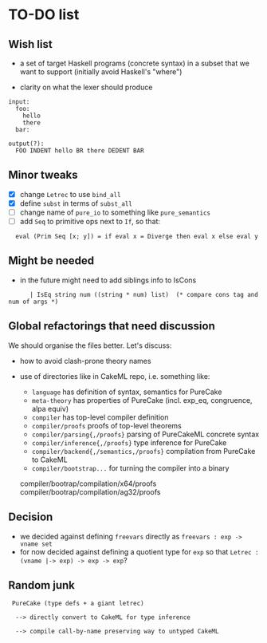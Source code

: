 
TO-DO list
==========

Wish list
---------

 - a set of target Haskell programs (concrete syntax) in a subset that we want to support
   (initially avoid Haskell's "where")

 - clarity on what the lexer should produce

```
input:
  foo:
    hello
    there
  bar:

output(?):
  FOO INDENT hello BR there DEDENT BAR
```


Minor tweaks
------------

 - [X] change `Letrec` to use `bind_all`
 - [X] define `subst` in terms of `subst_all`
 - [ ] change name of `pure_io` to something like `pure_semantics`
 - [ ] add `Seq` to primitive ops next to `If`, so that:

```
  eval (Prim Seq [x; y]) = if eval x = Diverge then eval x else eval y
```

Might be needed
---------------

 - in the future might need to add siblings info to IsCons

```
      | IsEq string num ((string * num) list)  (* compare cons tag and num of args *)
```


Global refactorings that need discussion
----------------------------------------

We should organise the files better. Let's discuss:

 - how to avoid clash-prone theory names
 - use of directories like in CakeML repo, i.e. something like:
    - `language` has definition of syntax, semantics for PureCake
    - `meta-theory` has properties of PureCake (incl. exp_eq, congruence, alpa equiv)
    - `compiler` has top-level compiler definition
    - `compiler/proofs` proofs of top-level theorems
    - `compiler/parsing{,/proofs}` parsing of PureCakeML concrete syntax
    - `compiler/inference{,/proofs}` type inference for PureCake
    - `compiler/backend{,/semantics,/proofs}` compilation from PureCake to CakeML
    - `compiler/bootstrap...` for turning the compiler into a binary

    compiler/bootrap/compilation/x64/proofs
    compiler/bootrap/compilation/ag32/proofs




Decision
--------

 - we decided against defining `freevars` directly as `freevars : exp -> vname set`
 - for now decided against defining a quotient type for `exp` so that `Letrec : (vname |-> exp) -> exp -> exp`?


Random junk
-----------

```
 PureCake (type defs + a giant letrec)

  --> directly convert to CakeML for type inference

  --> compile call-by-name preserving way to untyped CakeML
```
